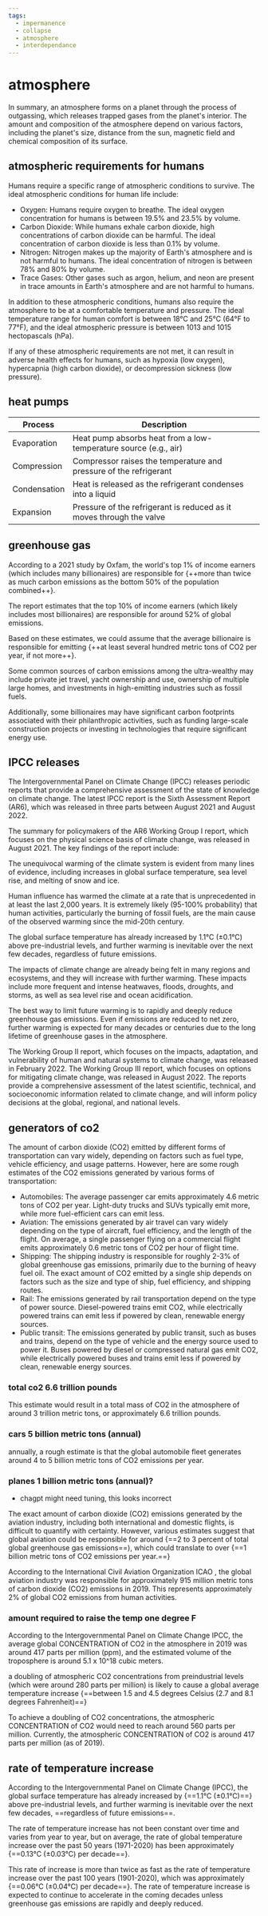 ```yaml
---
tags:
  - impermanence
  - collapse 
  - atmosphere 
  - interdependance 
---
```

# atmosphere

In summary, an atmosphere forms on a planet through the process of outgassing, which releases trapped gases from the planet's interior. The amount and composition of the atmosphere depend on various factors, including the planet's size, distance from the sun, magnetic field and chemical composition of its surface.

## atmospheric requirements for humans

Humans require a specific range of atmospheric conditions to survive. The ideal atmospheric conditions for human life include:

- Oxygen: Humans require oxygen to breathe. The ideal oxygen concentration for humans is between 19.5% and 23.5% by volume.
- Carbon Dioxide: While humans exhale carbon dioxide, high concentrations of carbon dioxide can be harmful. The ideal concentration of carbon dioxide is less than 0.1% by volume.
- Nitrogen: Nitrogen makes up the majority of Earth's atmosphere and is not harmful to humans. The ideal concentration of nitrogen is between 78% and 80% by volume.
- Trace Gases: Other gases such as argon, helium, and neon are present in trace amounts in Earth's atmosphere and are not harmful to humans.

In addition to these atmospheric conditions, humans also require the atmosphere to be at a comfortable temperature and pressure. The ideal temperature range for human comfort is between 18°C and 25°C (64°F to 77°F), and the ideal atmospheric pressure is between 1013 and 1015 hectopascals (hPa).

If any of these atmospheric requirements are not met, it can result in adverse health effects for humans, such as hypoxia (low oxygen), hypercapnia (high carbon dioxide), or decompression sickness (low pressure).

## heat pumps

| Process      | Description                                                          |
| ------------ | -------------------------------------------------------------------- |
| Evaporation  | Heat pump absorbs heat from a low-temperature source (e.g., air)     |
| Compression  | Compressor raises the temperature and pressure of the refrigerant    |
| Condensation | Heat is released as the refrigerant condenses into a liquid          |
| Expansion    | Pressure of the refrigerant is reduced as it moves through the valve |

## greenhouse gas

According to a 2021 study by Oxfam, the world's top 1% of income earners (which includes many billionaires) are responsible for {++more than twice as much carbon emissions as the bottom 50% of the population combined++}.

The report estimates that the top 10% of income earners (which likely includes most billionaires) are responsible for around 52% of global emissions.

Based on these estimates, we could assume that the average billionaire is responsible for emitting {++at least several hundred metric tons of CO2 per year, if not more++}.

Some common sources of carbon emissions among the ultra-wealthy may include private jet travel, yacht ownership and use, ownership of multiple large homes, and investments in high-emitting industries such as fossil fuels.

Additionally, some billionaires may have significant carbon footprints associated with their philanthropic activities, such as funding large-scale construction projects or investing in technologies that require significant energy use.

## IPCC releases

The Intergovernmental Panel on Climate Change (IPCC) releases periodic reports that provide a comprehensive assessment of the state of knowledge on climate change. The latest IPCC report is the Sixth Assessment Report (AR6), which was released in three parts between August 2021 and August 2022.

The summary for policymakers of the AR6 Working Group I report, which focuses on the physical science basis of climate change, was released in August 2021. The key findings of the report include:

The unequivocal warming of the climate system is evident from many lines of evidence, including increases in global surface temperature, sea level rise, and melting of snow and ice.

Human influence has warmed the climate at a rate that is unprecedented in at least the last 2,000 years. It is extremely likely (95-100% probability) that human activities, particularly the burning of fossil fuels, are the main cause of the observed warming since the mid-20th century.

The global surface temperature has already increased by 1.1°C (±0.1°C) above pre-industrial levels, and further warming is inevitable over the next few decades, regardless of future emissions.

The impacts of climate change are already being felt in many regions and ecosystems, and they will increase with further warming. These impacts include more frequent and intense heatwaves, floods, droughts, and storms, as well as sea level rise and ocean acidification.

The best way to limit future warming is to rapidly and deeply reduce greenhouse gas emissions. Even if emissions are reduced to net zero, further warming is expected for many decades or centuries due to the long lifetime of greenhouse gases in the atmosphere.

The Working Group II report, which focuses on the impacts, adaptation, and vulnerability of human and natural systems to climate change, was released in February 2022. The Working Group III report, which focuses on options for mitigating climate change, was released in August 2022. The reports provide a comprehensive assessment of the latest scientific, technical, and socioeconomic information related to climate change, and will inform policy decisions at the global, regional, and national levels.

## generators of co2

The amount of carbon dioxide (CO2) emitted by different forms of transportation can vary widely, depending on factors such as fuel type, vehicle efficiency, and usage patterns. However, here are some rough estimates of the CO2 emissions generated by various forms of transportation:

- Automobiles: The average passenger car emits approximately 4.6 metric tons of CO2 per year. Light-duty trucks and SUVs typically emit more, while more fuel-efficient cars can emit less.
- Aviation: The emissions generated by air travel can vary widely depending on the type of aircraft, fuel efficiency, and the length of the flight. On average, a single passenger flying on a commercial flight emits approximately 0.6 metric tons of CO2 per hour of flight time.
- Shipping: The shipping industry is responsible for roughly 2-3% of global greenhouse gas emissions, primarily due to the burning of heavy fuel oil. The exact amount of CO2 emitted by a single ship depends on factors such as the size and type of ship, fuel efficiency, and shipping routes.
- Rail: The emissions generated by rail transportation depend on the type of power source. Diesel-powered trains emit CO2, while electrically powered trains can emit less if powered by clean, renewable energy sources.
- Public transit: The emissions generated by public transit, such as buses and trains, depend on the type of vehicle and the energy source used to power it. Buses powered by diesel or compressed natural gas emit CO2, while electrically powered buses and trains emit less if powered by clean, renewable energy sources.

### total co2 6.6 trillion pounds

This estimate would result in a total mass of CO2 in the atmosphere of around 3 trillion metric tons, or approximately 6.6 trillion pounds.

### cars 5 billion metric tons (annual)

annually, a rough estimate is that the global automobile fleet generates around 4 to 5 billion metric tons of CO2 emissions per year.

### planes 1 billion metric tons (annual)?

- chagpt might need tuning, this looks incorrect

The exact amount of carbon dioxide (CO2) emissions generated by the aviation industry, including both international and domestic flights, is difficult to quantify with certainty. However, various estimates suggest that global aviation could be responsible for around {==2 to 3 percent of total global greenhouse gas emissions==), which could translate to over {==1 billion metric tons of CO2 emissions per year.==}

According to the International Civil Aviation Organization  ICAO , the global aviation industry was responsible for approximately 915 million metric tons of carbon dioxide (CO2) emissions in 2019. This represents approximately 2% of global CO2 emissions from human activities.

### amount required to raise the temp one degree F

According to the Intergovernmental Panel on Climate Change IPCC, the average global CONCENTRATION of CO2 in the atmosphere in 2019 was around 417 parts per million (ppm), and the estimated volume of the troposphere is around 5.1 x 10^18 cubic meters.

a doubling of atmospheric CO2 concentrations from preindustrial levels (which were around 280 parts per million) is likely to cause a global average temperature increase {==between 1.5 and 4.5 degrees Celsius (2.7 and 8.1 degrees Fahrenheit)==}

To achieve a doubling of CO2 concentrations, the atmospheric CONCENTRATION of CO2 would need to reach around 560 parts per million. Currently, the atmospheric CONCENTRATION of CO2 is around 417 parts per million (as of 2019).

## rate of temperature increase

According to the Intergovernmental Panel on Climate Change (IPCC), the global surface temperature has already increased by {==1.1°C (±0.1°C)==} above pre-industrial levels, and further warming is inevitable over the next few decades, ==regardless of future emissions==.

The rate of temperature increase has not been constant over time and varies from year to year, but on average, the rate of global temperature increase over the past 50 years (1971-2020) has been approximately {==0.13°C (±0.03°C) per decade==}.

This rate of increase is more than twice as fast as the rate of temperature increase over the past 100 years (1901-2020), which was approximately {==0.06°C (±0.04°C) per decade==}. The rate of temperature increase is expected to continue to accelerate in the coming decades unless greenhouse gas emissions are rapidly and deeply reduced.
